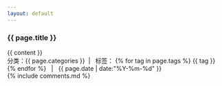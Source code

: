 ```yaml
---
layout: default
---
```

<script type="text/javascript">
	$(function () {
		$('#nav1').addClass('active');
	});
</script>
<div class="container content">
	<h3 class="post-title">{{ page.title }}</h3>
	<div class="post-content">
	{{ content }}
	</div>
	<div class="post-time-line">
		分类：<span class="post-time-line-categories">{{ page.categories }}</span>&nbsp;&nbsp;|&nbsp;&nbsp;
		标签：
		{% for tag in page.tags %}
			<span class="post-time-line-tag">{{ tag }}</span>
		{% endfor %}
		&nbsp;&nbsp;|&nbsp;&nbsp;
		<time datetime="{{ page.date | date:"%Y-%m-%d" }}">{{ page.date | date:"%Y-%m-%d" }}</time>
	</div>
	{% include comments.md %}
</div>